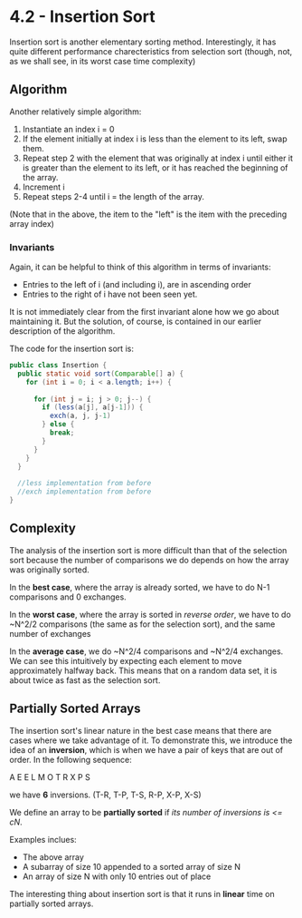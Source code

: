 # 4.2 - Insertion Sort

Insertion sort is another elementary sorting method. Interestingly, it has quite different performance charecteristics from selection sort (though, not, as we shall see, in its worst case time complexity)

## Algorithm

Another relatively simple algorithm:
1. Instantiate an index i = 0
2. If the element initially at index i is less than the element to its left, swap them.
3. Repeat step 2 with the element that was originally at index i until either it is greater than the element to its left, or it has reached the beginning of the array.
4. Increment i
5. Repeat steps 2-4 until i = the length of the array.

(Note that in the above, the item to the "left" is the item with the preceding array index)

### Invariants

Again, it can be helpful to think of this algorithm in terms of invariants:
* Entries to the left of i (and including i), are in ascending order
* Entries to the right of i have not been seen yet.

It is not immediately clear from the first invariant alone how we go about maintaining it. But the solution, of course, is contained in our earlier description of the algorithm.

The code for the insertion sort is:
```Java
public class Insertion {
  public static void sort(Comparable[] a) {
    for (int i = 0; i < a.length; i++) {
      
      for (int j = i; j > 0; j--) {
        if (less(a[j], a[j-1])) {
          exch(a, j, j-1)
        } else {
          break;
        }
      }
    }
  }
  
  //less implementation from before
  //exch implementation from before
}
```

## Complexity

The analysis of the insertion sort is more difficult than that of the selection sort because the number of comparisons we do depends on how the array was originally sorted.

In the **best case**, where the array is already sorted, we have to do N-1 comparisons and 0 exchanges.

In the **worst case**, where the array is sorted in *reverse order*, we have to do ~N^2/2 comparisons (the same as for the selection sort), and the same number of exchanges

In the **average case**, we do ~N^2/4 comparisons and ~N^2/4 exchanges. We can see this intuitively by expecting each element to move approximately halfway back. This means that on a random data set, it is about twice as fast as the selection sort.

## Partially Sorted Arrays

The insertion sort's linear nature in the best case means that there are cases where we take advantage of it. To demonstrate this, we introduce the idea of an **inversion**, which is when we have a pair of keys that are out of order. In the following sequence:

A E E L M O T R X P S

we have **6** inversions. (T-R, T-P, T-S, R-P, X-P, X-S)

We define an array to be **partially sorted** if *its number of inversions is <= cN*.

Examples inclues:
* The above array
* A subarray of size 10 appended to a sorted array of size N
* An array of size N with only 10 entries out of place

The interesting thing about insertion sort is that it runs in **linear** time on partially sorted arrays.